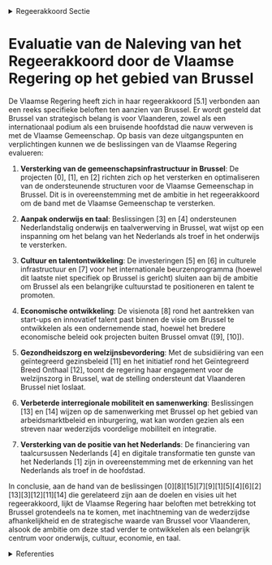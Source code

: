 

<details>
        <summary>Regeerakkoord Sectie </summary>
        <p>5.1 Uitdagingen en visie Vlaanderen blijft resoluut kiezen voor zijn hoofd-stad Brussel en een sterke band met de Vlaamse Gemeenschap in Brussel. Brussel bruist van het talent en heeft dus sterke kaarten om uit te groeien tot een ondernemende en welvarende stad. Voor Vlaanderen zijn er ook extra redenen om Brussel te omarmen, naast de geografische ligging. Brussel is een belangrijke motor voor de Vlaamse economie. Voor een exportgerichte economie als de Vlaamse is Brussel een belangrijk venster op de wereld, een internationaal podium voor internationale, economische en diplomatieke contacten. Maar het is geen eenrichtingsverkeer, ook Brussel heeft Vlaanderen nodig. Meer dan 200.000 Vlaamse pendelaars versterken de Brusselse economie. Brussel is voor Vlaanderen een belang-rijke onderwijsstad, meer dan 25.000 studenten volgen in Brussel Nederlandstalig hoger en universitair onderwijs. De Vlaamse culturele instellingen in Brussel zijn gevestigde waarden die openstaan voor iedereen. En het Nederlands blijkt steeds meer een troef voor Brussel, eerder dan een nadeel. Vlaanderen laat Brussel dus niet los, integendeel. </p>
        </details> 

# Evaluatie van de Naleving van het Regeerakkoord door de Vlaamse Regering op het gebied van Brussel

De Vlaamse Regering heeft zich in haar regeerakkoord [5.1] verbonden aan een reeks specifieke beloften ten aanzien van Brussel. Er wordt gesteld dat Brussel van strategisch belang is voor Vlaanderen, zowel als een internationaal podium als een bruisende hoofdstad die nauw verweven is met de Vlaamse Gemeenschap. Op basis van deze uitgangspunten en verplichtingen kunnen we de beslissingen van de Vlaamse Regering evalueren:

1. **Versterking van de gemeenschapsinfrastructuur in Brussel**: De projecten \[0\], \[1\], en \[2\] richten zich op het versterken en optimaliseren van de ondersteunende structuren voor de Vlaamse Gemeenschap in Brussel. Dit is in overeenstemming met de ambitie in het regeerakkoord om de band met de Vlaamse Gemeenschap te versterken.

2. **Aanpak onderwijs en taal**: Beslissingen \[3\] en \[4\] ondersteunen Nederlandstalig onderwijs en taalverwerving in Brussel, wat wijst op een inspanning om het belang van het Nederlands als troef in het onderwijs te versterken.

3. **Cultuur en talentontwikkeling**: De investeringen \[5\] en \[6\] in culturele infrastructuur en \[7\] voor het internationale beurzenprogramma (hoewel dit laatste niet specifiek op Brussel is gericht) sluiten aan bij de ambitie om Brussel als een belangrijke cultuurstad te positioneren en talent te promoten.

4. **Economische ontwikkeling**: De visienota \[8\] rond het aantrekken van start-ups en innovatief talent past binnen de visie om Brussel te ontwikkelen als een ondernemende stad, hoewel het bredere economische beleid ook projecten buiten Brussel omvat (\[9\], \[10\]).

5. **Gezondheidszorg en welzijnsbevordering**: Met de subsidiëring van een geïntegreerd gezinsbeleid \[11\] en het initiatief rond het Geïntegreerd Breed Onthaal \[12\], toont de regering haar engagement voor de welzijnszorg in Brussel, wat de stelling ondersteunt dat Vlaanderen Brussel niet loslaat.

6. **Verbeterde interregionale mobiliteit en samenwerking**: Beslissingen \[13\] en \[14\] wijzen op de samenwerking met Brussel op het gebied van arbeidsmarktbeleid en inburgering, wat kan worden gezien als een streven naar wederzijds voordelige mobiliteit en integratie.

7. **Versterking van de positie van het Nederlands**: De financiering van taalcursussen Nederlands \[4\] en digitale transformatie ten gunste van het Nederlands \[1\] zijn in overeenstemming met de erkenning van het Nederlands als troef in de hoofdstad.

In conclusie, aan de hand van de beslissingen \[0\]\[8\]\[15\]\[7\]\[9\]\[1\]\[5\]\[4\]\[6\]\[2\]\[13\]\[3\]\[12\]\[11\]\[14\] die gerelateerd zijn aan de doelen en visies uit het regeerakkoord, lijkt de Vlaamse Regering haar beloften met betrekking tot Brussel grotendeels na te komen, met inachtneming van de wederzijdse afhankelijkheid en de strategische waarde van Brussel voor Vlaanderen, alsook de ambitie om deze stad verder te ontwikkelen als een belangrijk centrum voor onderwijs, cultuur, economie, en taal.

<details>
        <summary> Referenties</summary>
        **[\[0\]](https://beslissingenvlaamseregering.vlaanderen.be/?search=Plan%20Vlaamse%20Veerkracht%3A%20dossier%20157&dateOption=select&startDate=2021-05-21T08%3A00%3A00Z&endDate=2021-05-21T08%3A00%3A00Z)** : **(2021-05-21)** Plan Vlaamse Veerkracht: dossier 157 

**[\[1\]](https://beslissingenvlaamseregering.vlaanderen.be/?search=Plan%20Vlaamse%20Veerkracht%3A%20uitvoering%20project%20157%20-%20Gemeenschapsinfrastructuur%20in%20Brussel&dateOption=select&startDate=2021-04-23T08%3A00%3A00Z&endDate=2021-04-23T08%3A00%3A00Z)** : **(2021-04-23)** Plan Vlaamse Veerkracht: uitvoering project 157 - Gemeenschapsinfrastructuur in Brussel 

**[\[2\]](https://beslissingenvlaamseregering.vlaanderen.be/?search=Plan%20Vlaamse%20Veerkracht%3A%20investeringssubsidie%20VUB%20voor%20bouw%20vechtsporthal&dateOption=select&startDate=2022-12-09T09%3A00%3A00Z&endDate=2022-12-09T09%3A00%3A00Z)** : **(2022-12-09)** Plan Vlaamse Veerkracht: investeringssubsidie VUB voor bouw vechtsporthal 

**[\[3\]](https://beslissingenvlaamseregering.vlaanderen.be/?search=vzw%20Brik%20%E2%80%93%20Student%20in%20Brussel%3A%20investeringssubsidie%20aankoop%20pand%20voor%20studentenhuisvesting&dateOption=select&startDate=2023-10-06T08%3A00%3A00Z&endDate=2023-10-06T08%3A00%3A00Z)** : **(2023-10-06)** vzw Brik – Student in Brussel: investeringssubsidie aankoop pand voor studentenhuisvesting 

**[\[4\]](https://beslissingenvlaamseregering.vlaanderen.be/?search=Subsidie%20leerlingen%20cursus%20Nederlands%20als%20tweede%20taal%20%28NT2%29%20in%20Brussel&dateOption=select&startDate=2021-12-03T09%3A00%3A00Z&endDate=2021-12-03T09%3A00%3A00Z)** : **(2021-12-03)** Subsidie leerlingen cursus Nederlands als tweede taal (NT2) in Brussel 

**[\[5\]](https://beslissingenvlaamseregering.vlaanderen.be/?search=Plan%20Vlaamse%20Veerkracht%3A%20Investeringssubsidies%2010%20projectvoorstellen%20culturele%20topinfrastructuur%20en%20cultuurinfrastructuur%20van%20bovenlokaal%20belang&dateOption=select&startDate=2021-07-09T08%3A00%3A00Z&endDate=2021-07-09T08%3A00%3A00Z)** : **(2021-07-09)** Plan Vlaamse Veerkracht: Investeringssubsidies 10 projectvoorstellen culturele topinfrastructuur en cultuurinfrastructuur van bovenlokaal belang 

**[\[6\]](https://beslissingenvlaamseregering.vlaanderen.be/?search=Plan%20Vlaamse%20Veerkracht%3A%20investeringssubsidies%20voor%20culturele%20topinfrastructuur%20en%20cultuurinfrastructuur%20van%20bovenlokaal%20belang&dateOption=select&startDate=2022-12-09T09%3A00%3A00Z&endDate=2022-12-09T09%3A00%3A00Z)** : **(2022-12-09)** Plan Vlaamse Veerkracht: investeringssubsidies voor culturele topinfrastructuur en cultuurinfrastructuur van bovenlokaal belang 

**[\[7\]](https://beslissingenvlaamseregering.vlaanderen.be/?search=Visienota%20%27Internationaal%20beurzenprogramma%27&dateOption=select&startDate=2021-07-09T08%3A00%3A00Z&endDate=2021-07-09T08%3A00%3A00Z)** : **(2021-07-09)** Visienota 'Internationaal beurzenprogramma' 

**[\[8\]](https://beslissingenvlaamseregering.vlaanderen.be/?search=Visienota%20%27Vlaanderen%20als%20aantrekkingspool%20voor%20start-ups%20en%20innovatief%20ondernemend%20talent%27&dateOption=select&startDate=2020-07-10T08%3A00%3A00Z&endDate=2020-07-10T08%3A00%3A00Z)** : **(2020-07-10)** Visienota 'Vlaanderen als aantrekkingspool voor start-ups en innovatief ondernemend talent' 

**[\[9\]](https://beslissingenvlaamseregering.vlaanderen.be/?search=Plan%20Vlaamse%20Veerkracht%3A%20Uitbouw%20Slimme%20Regio%20Vlaanderen%20door%20samenbrengen%20innovatiecapaciteit%20ondernemingen%20en%20stimuleren%20implementatie%20en%20kennisopbouw%20bij%20lokale%20besturen&dateOption=select&startDate=2021-06-04T08%3A00%3A00Z&endDate=2021-06-04T08%3A00%3A00Z)** : **(2021-06-04)** Plan Vlaamse Veerkracht: Uitbouw Slimme Regio Vlaanderen door samenbrengen innovatiecapaciteit ondernemingen en stimuleren implementatie en kennisopbouw bij lokale besturen 

**[\[10\]](https://beslissingenvlaamseregering.vlaanderen.be/?search=Plan%20Vlaamse%20Veerkracht%3A%20investeren%20in%20handelskernversterking%20via%20projectoproepen&dateOption=select&startDate=2021-03-12T09%3A00%3A00Z&endDate=2021-03-12T09%3A00%3A00Z)** : **(2021-03-12)** Plan Vlaamse Veerkracht: investeren in handelskernversterking via projectoproepen 

**[\[11\]](https://beslissingenvlaamseregering.vlaanderen.be/?search=Subsidi%C3%ABring%20Vlaams%20ge%C3%AFntegreerd%20gezinsbeleid%20in%20Brussel&dateOption=select&startDate=2022-02-04T09%3A00%3A00Z&endDate=2022-02-04T09%3A00%3A00Z)** : **(2022-02-04)** Subsidiëring Vlaams geïntegreerd gezinsbeleid in Brussel 

**[\[12\]](https://beslissingenvlaamseregering.vlaanderen.be/?search=Plan%20Vlaamse%20Veerkracht%3A%20Subsidi%C3%ABring%20en%20ondersteuning%20van%20de%20lokale%20besturen%20in%20functie%20van%20het%20realiseren%20van%20samenwerkingsverbanden%20ge%C3%AFntegreerd%20breed%20onthaal%20in%20heel%20Vlaanderen%20en%20Brussel&dateOption=select&startDate=2021-07-16T06%3A00%3A00Z&endDate=2021-07-16T06%3A00%3A00Z)** : **(2021-07-16)** Plan Vlaamse Veerkracht: Subsidiëring en ondersteuning van de lokale besturen in functie van het realiseren van samenwerkingsverbanden geïntegreerd breed onthaal in heel Vlaanderen en Brussel 

**[\[13\]](https://beslissingenvlaamseregering.vlaanderen.be/?search=Samenwerkingsakkoord%20met%20Brussel%20betreffende%20het%20arbeidsmarktbeleid%3A%20instemmingsdecreet&dateOption=select&startDate=2020-07-17T08%3A00%3A00Z&endDate=2020-07-17T08%3A00%3A00Z)** : **(2020-07-17)** Samenwerkingsakkoord met Brussel betreffende het arbeidsmarktbeleid: instemmingsdecreet 

**[\[14\]](https://beslissingenvlaamseregering.vlaanderen.be/?search=Verplicht%20inburgeringstraject%20nieuwkomers%20Brussel-Hoofdstad%3A%20gewijzigde%20samenwerkingsakkoord%20en%20voorontwerp%20instemmingsdecreet&dateOption=select&startDate=2023-11-17T09%3A00%3A00Z&endDate=2023-11-17T09%3A00%3A00Z)** : **(2023-11-17)** Verplicht inburgeringstraject nieuwkomers Brussel-Hoofdstad: gewijzigde samenwerkingsakkoord en voorontwerp instemmingsdecreet 

**[\[15\]](https://beslissingenvlaamseregering.vlaanderen.be/?search=Visienota%20%27Vlaanderen%20en%20het%20Verenigd%20Koninkrijk%27&dateOption=select&startDate=2022-05-06T08%3A00%3A00Z&endDate=2022-05-06T08%3A00%3A00Z)** : **(2022-05-06)** Visienota 'Vlaanderen en het Verenigd Koninkrijk' 
        </details> 

